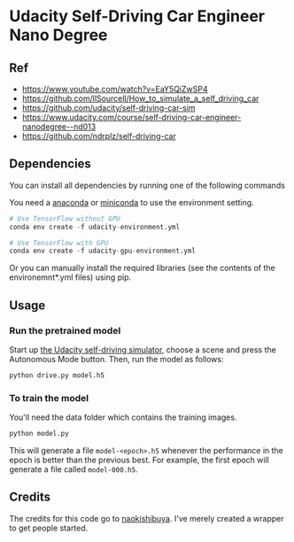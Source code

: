 # Udacity Self-Driving Car Engineer Nano Degree

## Ref
* https://www.youtube.com/watch?v=EaY5QiZwSP4
* https://github.com/llSourcell/How_to_simulate_a_self_driving_car
* https://github.com/udacity/self-driving-car-sim
* https://www.udacity.com/course/self-driving-car-engineer-nanodegree--nd013
* https://github.com/ndrplz/self-driving-car

## Dependencies

You can install all dependencies by running one of the following commands

You need a [anaconda](https://www.continuum.io/downloads) or [miniconda](https://conda.io/miniconda.html) to use the environment setting.

```python
# Use TensorFlow without GPU
conda env create -f udacity-environment.yml 

# Use TensorFlow with GPU
conda env create -f udacity-gpu-environment.yml
```

Or you can manually install the required libraries (see the contents of the environemnt*.yml files) using pip.


## Usage


### Run the pretrained model

Start up [the Udacity self-driving simulator](https://github.com/udacity/self-driving-car-sim), choose a scene and press the Autonomous Mode button.  Then, run the model as follows:

```python
python drive.py model.h5
```

### To train the model

You'll need the data folder which contains the training images.

```python
python model.py
```

This will generate a file `model-<epoch>.h5` whenever the performance in the epoch is better than the previous best.  For example, the first epoch will generate a file called `model-000.h5`.

## Credits

The credits for this code go to [naokishibuya](https://github.com/naokishibuya). I've merely created a wrapper to get people started.



